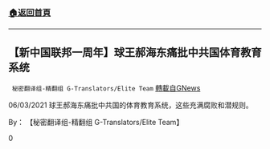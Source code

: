 ###  [:house:返回首頁](https://github.com/ourhimalayas/txt)
---

## 【新中国联邦一周年】球王郝海东痛批中共国体育教育系统
` 秘密翻译组-精翻组 G-Translators/Elite Team` [轉載自GNews](https://gnews.org/zh-hans/1295597/)

06/03/2021 球王郝海东痛批中共国的体育教育系统，这些充满腐败和潜规则。

By： 【秘密翻译组-精翻组 G-Translators/Elite Team】

0
